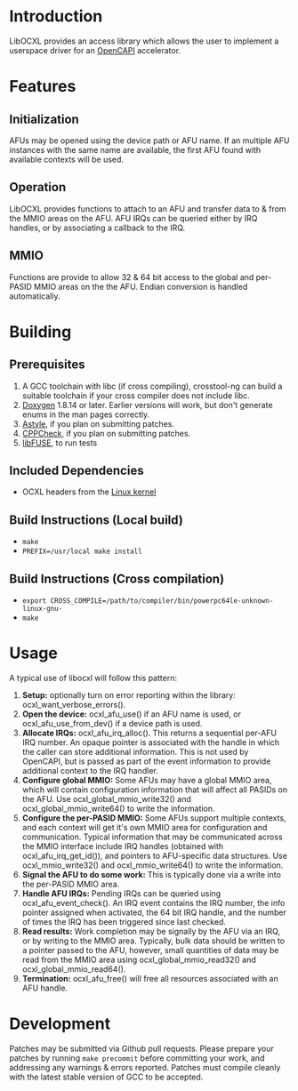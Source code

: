 # Introduction
LibOCXL provides an access library which allows the user to implement a userspace
driver for an [OpenCAPI](http://opencapi.org/about/) accelerator.

# Features
## Initialization
AFUs may be opened using the device path or AFU name. If an multiple AFU instances
with the same name are available, the first AFU found with available contexts will
be used.

## Operation
LibOCXL provides functions to attach to an AFU and transfer data to & from the MMIO areas
on the AFU. AFU IRQs can be queried either by IRQ handles, or by associating a callback
to the IRQ.

## MMIO
Functions are provide to allow 32 & 64 bit access to the global and per-PASID MMIO
areas on the the AFU. Endian conversion is handled automatically.

# Building
## Prerequisites
1. A GCC toolchain with libc (if cross compiling), crosstool-ng can build a suitable toolchain
   if your cross compiler does not include libc.
2. [Doxygen](http://www.stack.nl/~dimitri/doxygen/) 1.8.14 or later. Earlier versions will work, but don't generate enums in the man
   pages correctly.
3. [Astyle](http://astyle.sourceforge.net/), if you plan on submitting patches.
4. [CPPCheck](http://cppcheck.sourceforge.net/), if you plan on submitting patches.
5. [libFUSE](https://github.com/libfuse/libfuse), to run tests

## Included Dependencies
- OCXL headers from the [Linux kernel](https://www.kernel.org/)

## Build Instructions (Local build)
- `make`
- `PREFIX=/usr/local make install`

## Build Instructions (Cross compilation)
- `export CROSS_COMPILE=/path/to/compiler/bin/powerpc64le-unknown-linux-gnu-`
- `make`


# Usage
A typical use of libocxl will follow this pattern:

1. **Setup:** optionally turn on error reporting within the library: ocxl\_want\_verbose\_errors().
2. **Open the device:** ocxl\_afu\_use() if an AFU name is used, or ocxl\_afu\_use\_from\_dev() if
   a device path is used.
3. **Allocate IRQs:** ocxl\_afu\_irq\_alloc(). This returns a sequential per-AFU IRQ number.
   An opaque pointer is associated with the
   handle in which the caller can store additional information. This is not used by OpenCAPI,
   but is passed as part of the event information to provide additional context to the IRQ handler.
4. **Configure global MMIO:** Some AFUs may have a global MMIO area, which will contain configuration
   information that will affect all PASIDs on the AFU. Use ocxl\_global\_mmio\_write32() and
   ocxl\_global\_mmio\_write64() to write the information.
5. **Configure the per-PASID MMIO:** Some AFUs support multiple contexts, and each context will
   get it's own MMIO area for configuration and communication. Typical information that may
   be communicated across the MMIO interface include IRQ handles (obtained with
   ocxl\_afu\_irq\_get\_id()), and pointers to AFU-specific
   data structures. Use ocxl\_mmio\_write32() and ocxl\_mmio\_write64() to write the information.
6. **Signal the AFU to do some work:** This is typically done via a write into the per-PASID MMIO area.
7. **Handle AFU IRQs:** Pending IRQs can be queried using ocxl\_afu\_event\_check(). An IRQ event
   contains the IRQ number, the info pointer assigned when activated, the 64 bit IRQ handle, and
   the number of times the IRQ has been triggered since last checked.
8. **Read results:** Work completion may be signally by the AFU via an IRQ, or by writing to
   the MMIO area. Typically, bulk data should be written to a pointer passed to the AFU, however,
   small quantities of data may be read from the MMIO area using ocxl\_global\_mmio\_read32() and
   ocxl\_global\_mmio\_read64().
9. **Termination:** ocxl\_afu\_free() will free all resources associated with an AFU handle.

# Development
Patches may be submitted via Github pull requests. Please prepare your patches
by running `make precommit` before committing your work, and addressing any warnings & errors reported.
Patches must compile cleanly with the latest stable version of GCC to be accepted.